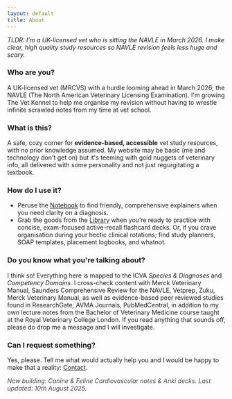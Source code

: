 ```yaml
---
layout: default
title: About
---
```


<section class="about">

  <p><em>TLDR: I’m a UK-licensed vet who is sitting the NAVLE in March 2026. I make clear, high quality study resources so NAVLE revision feels less huge and scary.</em></p>


  <h3>Who are you?</h3>
  <p>A UK-licensed vet (MRCVS) with a hurdle looming ahead in March 2026; the NAVLE (The North American Veterinary Licensing Examination). I'm growing The Vet Kennel to help me organise my revision without having to wrestle infinite scrawled notes from my time at vet school.</p>


  <h3>What is this?</h3>
  <p>A safe, cozy corner for <strong>evidence-based, accessible</strong> vet study resources, with no prior knowledge assumed. My website may be basic (me and technology don't get on) but it's teeming with gold nuggets of veterinary info, all delivered with some personality and not just regurgitating a textbook.</p>


  <h3>How do I use it?</h3>
  <ul>
    <li>Peruse the <a href="{{ '/notebook/' | relative_url }}">Notebook</a> to find friendly, comprehensive explainers when you need clarity on a diagnosis.</li>
    <li>Grab the goods from the <a href="{{ '/library/' | relative_url }}">Library</a> when you’re ready to practice with concise, exam-focused active-recall flashcard decks. Or, if you crave organisation during your hectic clinical rotations; find study planners, SOAP templates, placement logbooks, and whatnot.</li>
  </ul>

  <h3>Do you know what you're talking about?</h3>
  <p>I think so! Everything here is mapped to the ICVA <em>Species & Diagnoses</em> and <em>Competency Domains</em>. I cross-check content with Merck Veterinary Manual, Saunders Comprehensive Review for the NAVLE, Vetprep, Zuku, Merck Veterinary Manual, as well as evidence-based peer reviewed studies found in ResearchGate, AVMA Journals, PubMedCentral, in addition to my own lecture notes from the Bachelor of Veterinary Medicine course taught at the Royal Veterinary College London. If you read anything that sounds off, please do drop me a message and I will investigate.</p>


  <h3>Can I request something?</h3>
  <p>Yes, please. Tell me what would actually help you and I would be happy to make that a reality: <a href="{{ '/contact/' | relative_url }}">Contact</a>.</p>


  <p style="opacity:.8;margin-top:.75rem;"><em>Now building: Canine & Feline Cardiovascular notes & Anki decks. Last updated: 10th August 2025.</em></p>
</section>
